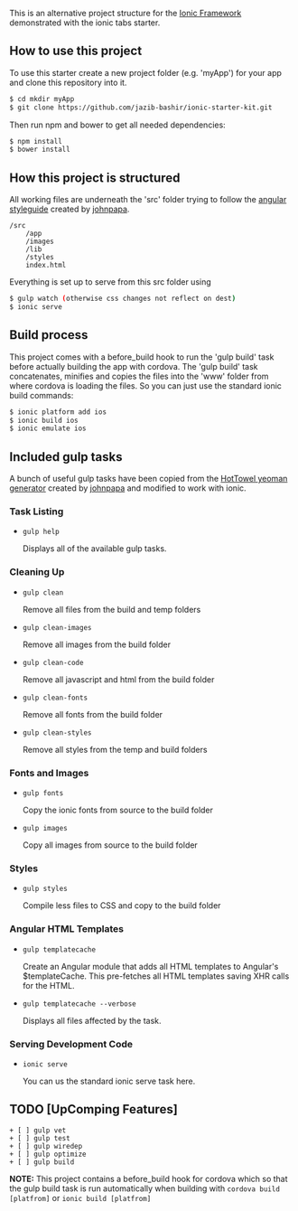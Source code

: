 This is an alternative project structure for the [Ionic Framework](http://ionicframework.com/) demonstrated with the ionic tabs starter.

## How to use this project

To use this starter create a new project folder (e.g. 'myApp') for your app and clone this repository into it.
```bash
$ cd mkdir myApp
$ git clone https://github.com/jazib-bashir/ionic-starter-kit.git
```

Then run npm and bower to get all needed dependencies:

```bash
$ npm install
$ bower install
```

## How this project is structured

All working files are underneath the 'src' folder trying to follow the [angular styleguide](https://github.com/johnpapa/angular-styleguide) created by [johnpapa](https://github.com/johnpapa).

    /src
        /app
        /images
        /lib
        /styles
        index.html


Everything is set up to serve from this src folder using
```bash
$ gulp watch (otherwise css changes not reflect on dest)
$ ionic serve
```

## Build process

This project comes with a before_build hook to run the 'gulp build' task before actually building the app with cordova. The 'gulp build' task concatenates, minifies and copies the files into the 'www' folder from where cordova is loading the files. So you can just use the standard ionic build commands:

```bash
$ ionic platform add ios
$ ionic build ios
$ ionic emulate ios
```

## Included gulp tasks

A bunch of useful gulp tasks have been copied from the [HotTowel yeoman generator](https://github.com/johnpapa/generator-hottowel) created by [johnpapa](https://github.com/johnpapa) and modified to work with ionic.

### Task Listing

- `gulp help`

    Displays all of the available gulp tasks.

### Cleaning Up

- `gulp clean`

    Remove all files from the build and temp folders

- `gulp clean-images`

    Remove all images from the build folder

- `gulp clean-code`

    Remove all javascript and html from the build folder

- `gulp clean-fonts`

    Remove all fonts from the build folder

- `gulp clean-styles`

    Remove all styles from the temp and build folders

### Fonts and Images

- `gulp fonts`

    Copy the ionic fonts from source to the build folder

- `gulp images`

    Copy all images from source to the build folder

### Styles

- `gulp styles`

    Compile less files to CSS and copy to the build folder

### Angular HTML Templates

- `gulp templatecache`

    Create an Angular module that adds all HTML templates to Angular's $templateCache. This pre-fetches all HTML templates saving XHR calls for the HTML.

- `gulp templatecache --verbose`

    Displays all files affected by the task.

### Serving Development Code

- `ionic serve`

    You can us the standard ionic serve task here.

## TODO [UpComping Features]

    + [ ] gulp vet
    + [ ] gulp test
    + [ ] gulp wiredep
    + [ ] gulp optimize
    + [ ] gulp build

**NOTE:** This project contains a before_build hook for cordova which so that the gulp build task is run automatically when building with `cordova build [platfrom]` or `ionic build [platfrom]`
